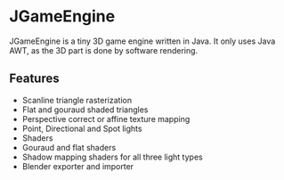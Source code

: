 # JGameEngine

JGameEngine is a tiny 3D game engine written in Java. 
It only uses Java AWT, as the 3D part is done by software rendering.

## Features
* Scanline triangle rasterization 
* Flat and gouraud shaded triangles
* Perspective correct or affine texture mapping
* Point, Directional and Spot lights
* Shaders
* Gouraud and flat shaders
* Shadow mapping shaders for all three light types
* Blender exporter and importer